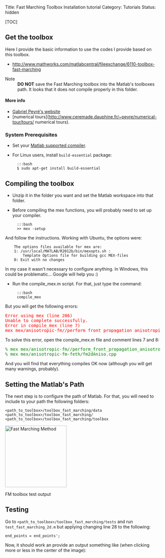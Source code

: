 Title: Fast Marching Toolbox Installation tutorial
Category: Tutorials
Status: hidden

[TOC]


## Get the toolbox
Here I provide the basic information to use the codes I provide based on this toolbox.
- http://www.mathworks.com/matlabcentral/fileexchange/6110-toolbox-fast-marching

<dl class="section note"><dt>Note</dt><dd> <b>DO NOT</b> save the Fast Marching toolbox into the Matlab's toolboxes path. It looks that it does not compile properly in this folder.</dd></dl>

#### More info
- [Gabriel Peyré's website](http://www.ceremade.dauphine.fr/~peyre/)
- [numerical tours](http://www.ceremade.dauphine.fr/~peyre/numerical-tour/tours/ numerical tours).


### System Prerequisites
- Set your [Matlab supported compiler](http://www.mathworks.es/support/compilers/R2013b/index.html?sec=win64). 
- For Linux users, install `build-essential` package:

	    :::bash
        $ sudo apt-get install build-essential

## Compiling the toolbox
- Unzip it in the folder you want and set the Matlab workspace into that folder. 
- Before compiling the mex functions, you will probably need to set up your compiler.

        :::bash
        >> mex -setup
And follow the instructions. Working with Ubuntu, the options were:

    	The options files available for mex are:
    	1: /usr/local/MATLAB/R2012b/bin/mexopts.sh :
    	    Template Options file for building gcc MEX-files
    	0: Exit with no changes
In my case it wasn't necessary to configure anything. In Windows, this could be problematic... Google will help  you :)

- Run the compile_mex.m script. For that, just type the command:

        :::bash
        compile_mex
But you will get the following errors:
<pre><span style="color:#ff0000">Error using mex (line 206)
Unable to complete successfully.
Error in compile_mex (line 7)
mex mex/anisotropic-fm//perform_front_propagation_anisotropic.cpp
</span></pre>
To solve this error, open the compile_mex.m file and comment lines 7 and 8:
<pre><span style="color:#008000">% mex mex/anisotropic-fm//perform_front_propagation_anisotropic.cpp
% mex mex/anisotropic-fm-feth/fm2dAniso.cpp
</span></pre>
And you will find that everything compiles OK now (although you will get many warnings, probably).

## Setting the Matlab's Path
The next step is to configure the path of Matlab. For that, you will need to include to your path the following folders:

    <path_to_toolbox>/toolbox_fast_marching/data
    <path_to_toolbox>/toolbox_fast_marching/
    <path_to_toolbox>/toolbox_fast_marching/toolbox

<div class="figure align-right" style="width: 200px; height: auto;">
<img alt="Fast Marching Method" src="{filename}/images/fmtestoutput.png" style="width: 200px; height: auto;"/>
<p></p>
<p class="caption">FM toolbox test output</p>
</div>

## Testing
Go to `<path_to_toolbox>/toolbox_fast_marching/tests` and run `test_fast_marching_2d.m` but applying changing line 28 to the following:

    end_points = end_points';

Now, it should work an provide an output something like (when clicking more or less in the center of the image):